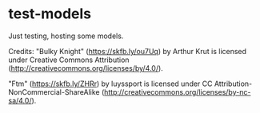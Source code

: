 # test-models

Just testing, hosting some models.

Credits:
"Bulky Knight" (https://skfb.ly/ou7Uq) by Arthur Krut is licensed under Creative Commons Attribution (http://creativecommons.org/licenses/by/4.0/).

"Ftm" (https://skfb.ly/ZHRr) by luyssport is licensed under CC Attribution-NonCommercial-ShareAlike (http://creativecommons.org/licenses/by-nc-sa/4.0/).
